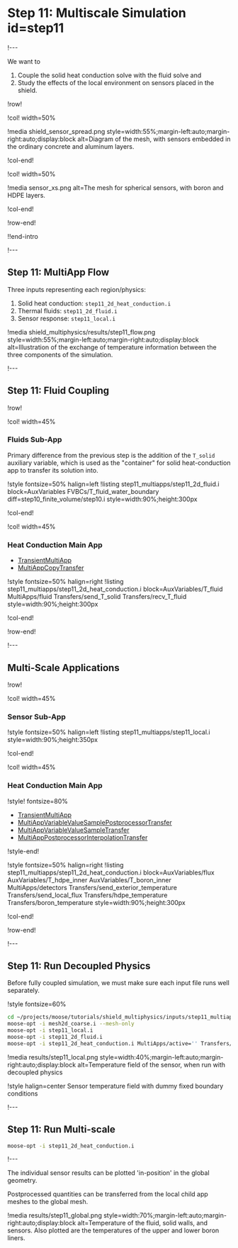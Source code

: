 # Step 11: Multiscale Simulation id=step11

!---

We want to

1. Couple the solid heat conduction solve with the fluid solve and
2. Study the effects of the local environment on sensors placed in the shield.

!row!

!col! width=50%

!media shield_sensor_spread.png
       style=width:55%;margin-left:auto;margin-right:auto;display:block
       alt=Diagram of the mesh, with sensors embedded in the ordinary concrete and aluminum layers.

!col-end!

!col! width=50%

!media sensor_xs.png
       alt=The mesh for spherical sensors, with boron and HDPE layers.

!col-end!

!row-end!

!!end-intro

!---

## Step 11: MultiApp Flow

Three inputs representing each region/physics:

1. Solid heat conduction: `step11_2d_heat_conduction.i`
2. Thermal fluids: `step11_2d_fluid.i`
3. Sensor response: `step11_local.i`

!media shield_multiphysics/results/step11_flow.png
       style=width:55%;margin-left:auto;margin-right:auto;display:block
       alt=Illustration of the exchange of temperature information between the three components of the simulation.

!---

## Step 11: Fluid Coupling

!row!

!col! width=45%

### Fluids Sub-App

Primary difference from the previous step is the addition of the `T_solid` auxiliary variable, which is
used as the "container" for solid heat-conduction app to transfer its solution
into.

!style fontsize=50% halign=left
!listing step11_multiapps/step11_2d_fluid.i
         block=AuxVariables FVBCs/T_fluid_water_boundary
         diff=step10_finite_volume/step10.i
         style=width:90%;height:300px

!col-end!

!col! width=45%

### Heat Conduction Main App

- [TransientMultiApp](TransientMultiApp.md)
- [MultiAppCopyTransfer](MultiAppCopyTransfer.md)

!style fontsize=50% halign=right
!listing step11_multiapps/step11_2d_heat_conduction.i
         block=AuxVariables/T_fluid MultiApps/fluid Transfers/send_T_solid Transfers/recv_T_fluid
         style=width:90%;height:300px

!col-end!

!row-end!

!---

## Multi-Scale Applications

!row!

!col! width=45%

### Sensor Sub-App

!style fontsize=50% halign=left
!listing step11_multiapps/step11_local.i
         style=width:90%;height:350px

!col-end!

!col! width=45%

### Heat Conduction Main App

!style! fontsize=80%

- [TransientMultiApp](TransientMultiApp.md)
- [MultiAppVariableValueSamplePostprocessorTransfer](MultiAppVariableValueSamplePostprocessorTransfer.md)
- [MultiAppVariableValueSampleTransfer](MultiAppVariableValueSampleTransfer.md)
- [MultiAppPostprocessorInterpolationTransfer](MultiAppPostprocessorInterpolationTransfer.md)

!style-end!

!style fontsize=50% halign=right
!listing step11_multiapps/step11_2d_heat_conduction.i
         block=AuxVariables/flux AuxVariables/T_hdpe_inner AuxVariables/T_boron_inner
               MultiApps/detectors
               Transfers/send_exterior_temperature Transfers/send_local_flux Transfers/hdpe_temperature Transfers/boron_temperature
         style=width:90%;height:300px

!col-end!

!row-end!

!---

## Step 11: Run Decoupled Physics

Before fully coupled simulation, we must make sure
each input file runs well separately.

!style fontsize=60%
```bash
cd ~/projects/moose/tutorials/shield_multiphysics/inputs/step11_multiapps
moose-opt -i mesh2d_coarse.i --mesh-only
moose-opt -i step11_local.i
moose-opt -i step11_2d_fluid.i
moose-opt -i step11_2d_heat_conduction.i MultiApps/active='' Transfers/active=''
```

!media results/step11_local.png
       style=width:40%;margin-left:auto;margin-right:auto;display:block
       alt=Temperature field of the sensor, when run with decoupled physics

!style halign=center
Sensor temperature field with dummy fixed boundary conditions

!---

## Step 11: Run Multi-scale

```bash
moose-opt -i step11_2d_heat_conduction.i
```

!---

The individual sensor results can be plotted 'in-position' in the global geometry.

Postprocessed quantities can be transferred from the local child app meshes to the global mesh.

!media results/step11_global.png
       style=width:70%;margin-left:auto;margin-right:auto;display:block
       alt=Temperature of the fluid, solid walls, and sensors. Also plotted are the temperatures of the upper and lower boron liners.
